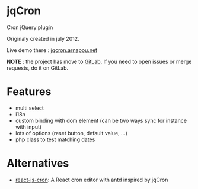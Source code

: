 jqCron
======

Cron jQuery plugin

Originaly created in july 2012.

Live demo there : [jqcron.arnapou.net](http://jqcron.arnapou.net/)

**NOTE** : the project has move to [GitLab](https://gitlab.com/arnapou/jqcron).
If you need to open issues or merge requests, do it on GitLab.

Features
========
* multi select
* i18n
* custom binding with dom element (can be two ways sync for instance with input)
* lots of options (reset button, default value, ...)
* php class to test matching dates

Alternatives
========
* [react-js-cron](https://github.com/xrutayisire/react-js-cron/): A React cron editor with antd inspired by jqCron